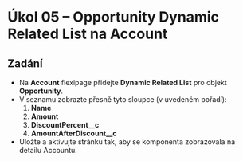 # Úkol 05 – Opportunity Dynamic Related List na Account

## Zadání
- Na **Account** flexipage přidejte **Dynamic Related List** pro objekt **Opportunity**.
- V seznamu zobrazte přesně tyto sloupce (v uvedeném pořadí):
  1. **Name**
  2. **Amount**
  3. **DiscountPercent__c**
  4. **AmountAfterDiscount__c**
- Uložte a aktivujte stránku tak, aby se komponenta zobrazovala na detailu Accountu.